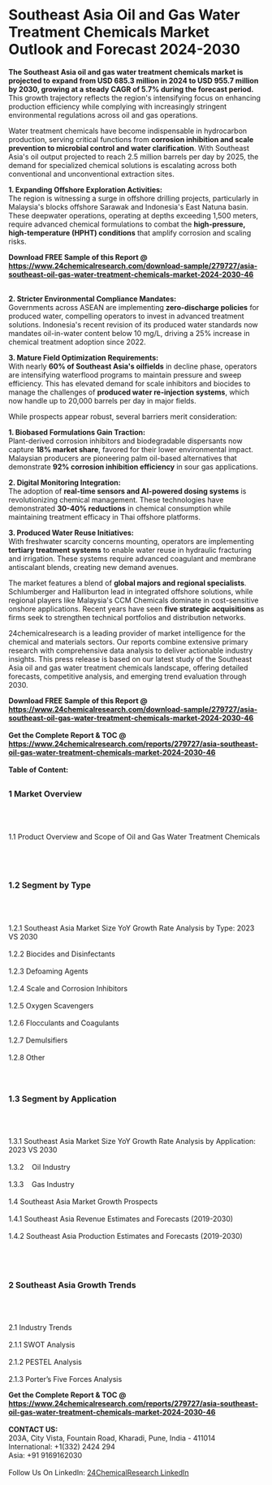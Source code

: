 <h1>Southeast Asia Oil and Gas Water Treatment Chemicals Market Outlook and Forecast 2024-2030</h1><p><strong>The Southeast Asia oil and gas water treatment chemicals market is projected to expand from USD 685.3 million in 2024 to USD 955.7 million by 2030, growing at a steady CAGR of 5.7% during the forecast period.</strong> This growth trajectory reflects the region's intensifying focus on enhancing production efficiency while complying with increasingly stringent environmental regulations across oil and gas operations.</p><p>Water treatment chemicals have become indispensable in hydrocarbon production, serving critical functions from <strong>corrosion inhibition and scale prevention to microbial control and water clarification</strong>. With Southeast Asia's oil output projected to reach 2.5 million barrels per day by 2025, the demand for specialized chemical solutions is escalating across both conventional and unconventional extraction sites.</p><p><strong>1. Expanding Offshore Exploration Activities:</strong><br>
The region is witnessing a surge in offshore drilling projects, particularly in Malaysia's blocks offshore Sarawak and Indonesia's East Natuna basin. These deepwater operations, operating at depths exceeding 1,500 meters, require advanced chemical formulations to combat the <strong>high-pressure, high-temperature (HPHT) conditions</strong> that amplify corrosion and scaling risks.</p><div><b>Download FREE Sample of this Report @ 
            <a href="https://www.24chemicalresearch.com/download-sample/279727/asia-southeast-oil-gas-water-treatment-chemicals-market-2024-2030-46">
            https://www.24chemicalresearch.com/download-sample/279727/asia-southeast-oil-gas-water-treatment-chemicals-market-2024-2030-46</a></b></div><br><p><strong>2. Stricter Environmental Compliance Mandates:</strong><br>
Governments across ASEAN are implementing <strong>zero-discharge policies</strong> for produced water, compelling operators to invest in advanced treatment solutions. Indonesia's recent revision of its produced water standards now mandates oil-in-water content below 10 mg/L, driving a 25% increase in chemical treatment adoption since 2022.</p><p><strong>3. Mature Field Optimization Requirements:</strong><br>
With nearly <strong>60% of Southeast Asia's oilfields</strong> in decline phase, operators are intensifying waterflood programs to maintain pressure and sweep efficiency. This has elevated demand for scale inhibitors and biocides to manage the challenges of <strong>produced water re-injection systems</strong>, which now handle up to 20,000 barrels per day in major fields.</p><p>While prospects appear robust, several barriers merit consideration:</p><p><strong>1. Biobased Formulations Gain Traction:</strong><br>
Plant-derived corrosion inhibitors and biodegradable dispersants now capture <strong>18% market share</strong>, favored for their lower environmental impact. Malaysian producers are pioneering palm oil-based alternatives that demonstrate <strong>92% corrosion inhibition efficiency</strong> in sour gas applications.</p><p><strong>2. Digital Monitoring Integration:</strong><br>
The adoption of <strong>real-time sensors and AI-powered dosing systems</strong> is revolutionizing chemical management. These technologies have demonstrated <strong>30-40% reductions</strong> in chemical consumption while maintaining treatment efficacy in Thai offshore platforms.</p><p><strong>3. Produced Water Reuse Initiatives:</strong><br>
With freshwater scarcity concerns mounting, operators are implementing <strong>tertiary treatment systems</strong> to enable water reuse in hydraulic fracturing and irrigation. These systems require advanced coagulant and membrane antiscalant blends, creating new demand avenues.</p><p>The market features a blend of <strong>global majors and regional specialists</strong>. Schlumberger and Halliburton lead in integrated offshore solutions, while regional players like Malaysia's CCM Chemicals dominate in cost-sensitive onshore applications. Recent years have seen <strong>five strategic acquisitions</strong> as firms seek to strengthen technical portfolios and distribution networks.</p><p>24chemicalresearch is a leading provider of market intelligence for the chemical and materials sectors. Our reports combine extensive primary research with comprehensive data analysis to deliver actionable industry insights. This press release is based on our latest study of the Southeast Asia oil and gas water treatment chemicals landscape, offering detailed forecasts, competitive analysis, and emerging trend evaluation through 2030.</p><div><b>Download FREE Sample of this Report @ 
            <a href="https://www.24chemicalresearch.com/download-sample/279727/asia-southeast-oil-gas-water-treatment-chemicals-market-2024-2030-46">
            https://www.24chemicalresearch.com/download-sample/279727/asia-southeast-oil-gas-water-treatment-chemicals-market-2024-2030-46</a></b></div><br><div><b>Get the Complete Report & TOC @ 
            <a href="https://www.24chemicalresearch.com/reports/279727/asia-southeast-oil-gas-water-treatment-chemicals-market-2024-2030-46">
            https://www.24chemicalresearch.com/reports/279727/asia-southeast-oil-gas-water-treatment-chemicals-market-2024-2030-46</a></b></div><br>
            <b>Table of Content:</b><p><h2><span style="font-size:16px"><strong>1 Market Overview&nbsp;&nbsp; &nbsp;</strong></span></h2><br />
<br />
<p>1.1 Product Overview and Scope of Oil and Gas Water Treatment Chemicals&nbsp;</p><br />
<br />
<h2><strong><span style="font-size:16px">1.2 Segment by Type&nbsp;&nbsp; &nbsp;</span></strong></h2><br />
<br />
<p>1.2.1 Southeast Asia Market Size YoY Growth Rate Analysis by Type: 2023 VS 2030&nbsp;&nbsp; &nbsp;<br /><br />
1.2.2 Biocides and Disinfectants&nbsp;&nbsp; &nbsp;<br /><br />
1.2.3 Defoaming Agents<br /><br />
1.2.4 Scale and Corrosion Inhibitors<br /><br />
1.2.5 Oxygen Scavengers<br /><br />
1.2.6 Flocculants and Coagulants<br /><br />
1.2.7 Demulsifiers<br /><br />
1.2.8 Other<br /><br />
<br />
<h2><span style="font-size:16px"><strong>1.3 Segment by Application&nbsp;&nbsp;</strong></span></h2><br />
<br />
<p>1.3.1 Southeast Asia Market Size YoY Growth Rate Analysis by Application: 2023 VS 2030&nbsp;&nbsp; &nbsp;<br /><br />
1.3.2&nbsp;&nbsp; &nbsp;Oil Industry<br /><br />
1.3.3&nbsp;&nbsp; &nbsp;Gas Industry<br /><br />
1.4 Southeast Asia Market Growth Prospects&nbsp;&nbsp; &nbsp;<br /><br />
1.4.1 Southeast Asia Revenue Estimates and Forecasts (2019-2030)&nbsp;&nbsp; &nbsp;<br /><br />
1.4.2 Southeast Asia Production Estimates and Forecasts (2019-2030)&nbsp;&nbsp;</p><br />
<br />
<h2><span style="font-size:16px"><strong>2 Southeast Asia Growth Trends&nbsp;&nbsp; &nbsp;</strong></span></h2><br />
<br />
<p>2.1 Industry Trends&nbsp;&nbsp; &nbsp;<br /><br />
2.1.1 SWOT Analysis&nbsp;&nbsp; &nbsp;<br /><br />
2.1.2 PESTEL Analysis&nbsp;&nbsp; &nbsp;<br /><br />
2.1.3 Porter&rsquo;s Five Forces Analysis&nbsp;&nbsp; &nbsp;<b</p><div><b>Get the Complete Report & TOC @ 
            <a href="https://www.24chemicalresearch.com/reports/279727/asia-southeast-oil-gas-water-treatment-chemicals-market-2024-2030-46">
            https://www.24chemicalresearch.com/reports/279727/asia-southeast-oil-gas-water-treatment-chemicals-market-2024-2030-46</a></b></div><br><b>CONTACT US:</b><br>
            203A, City Vista, Fountain Road, Kharadi, Pune, India - 411014<br>
            International: +1(332) 2424 294<br>
            Asia: +91 9169162030 <br><br>
            Follow Us On LinkedIn: <a href="https://www.linkedin.com/company/24chemicalresearch/">24ChemicalResearch LinkedIn</a>